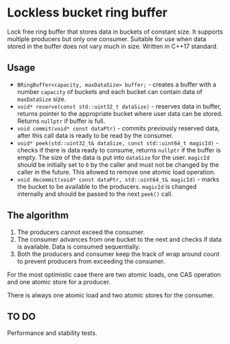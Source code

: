 # Lockless bucket ring buffer
Lock free ring buffer that stores data in buckets of constant size. It supports multiple producers but only one consumer. Suitable for use when data stored in the buffer does not vary much in size. Written in C++17 standard.
## Usage
- `BRingBuffer<capacity, maxDataSize> buffer;` - creates a buffer with a number `capacity` of buckets and each bucket can contain data of `maxDataSize` size.
- `void* reserve(const std::uint32_t dataSize)` - reserves data in buffer, returns pointer to the appropriate bucket where user data can be stored. Returns `nullptr` if buffer is full.
- `void commit(void* const dataPtr)` - commits previously reserved data, after this call data is ready to be read by the consumer.
- `void* peek(std::uint32_t& dataSize, const std::uint64_t magicId)` - checks if there is data ready to consume, returns `nullptr` if the buffer is empty. The size of the data is put into `dataSize` for the user. `magicId` should be initially set to `0` by the caller and must not be changed by the caller in the future. This allowed to remove one atomic load operation.
- `void decommit(void* const dataPtr, std::uint64_t& magicId)` - marks the bucket to be available to the producers. `magicId` is changed internally and should be passed to the next `peek()` call.
## The algorithm
1. The producers cannot exceed the consumer.
2. The consumer advances from one bucket to the next and checks if data is available. Data is consumed sequentially.
3. Both the producers and consumer keep the track of wrap around count to prevent producers from exceeding the consumer.

For the most optimistic case there are two atomic loads, one CAS operation and one atomic store for a producer.

There is always one atomic load and two atomic stores for the consumer.
## TO DO
Performance and stability tests.

